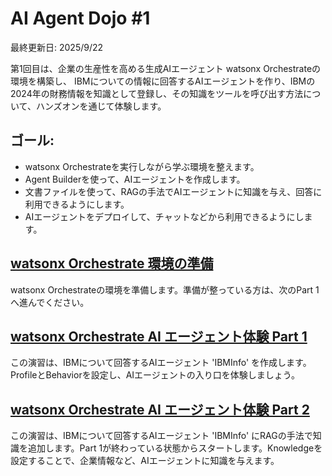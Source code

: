 # AI Agent Dojo #1

最終更新日: 2025/9/22

第1回目は、企業の生産性を高める生成AIエージェント watsonx Orchestrateの環境を構築し、 IBMについての情報に回答するAIエージェントを作り、IBMの2024年の財務情報を知識として登録し、その知識をツールを呼び出す方法について、ハンズオンを通じて体験します。

## ゴール:
* watsonx Orchestrateを実行しながら学ぶ環境を整えます。
* Agent Builderを使って、AIエージェントを作成します。
* 文書ファイルを使って、RAGの手法でAIエージェントに知識を与え、回答に利用できるようにします。
* AIエージェントをデプロイして、チャットなどから利用できるようにします。

## [watsonx Orchestrate 環境の準備](https://github.com/IBM/japan-technology/blob/main/watsonxOrchestrate/dojo/1/readme.md)
watsonx Orchestrateの環境を準備します。準備が整っている方は、次のPart 1へ進んでください。

## [watsonx Orchestrate AI エージェント体験 Part 1](https://github.com/IBM/japan-technology/blob/main/watsonxOrchestrate/dojo/1/01HelloAgent/readme.md)

この演習は、IBMについて回答するAIエージェント 'IBMInfo' を作成します。ProfileとBehaviorを設定し、AIエージェントの入り口を体験しましょう。

## [watsonx Orchestrate AI エージェント体験 Part 2](https://github.com/IBM/japan-technology/blob/main/watsonxOrchestrate/dojo/1/02RagAgent/readme.md)

この演習は、IBMについて回答するAIエージェント 'IBMInfo' にRAGの手法で知識を追加します。Part 1が終わっている状態からスタートします。Knowledgeを設定することで、企業情報など、AIエージェントに知識を与えます。


